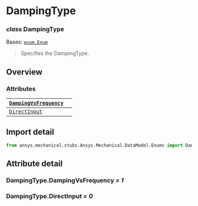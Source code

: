 <a id="dampingtype"></a>

# DampingType

<a id="DampingType"></a>

### *class* DampingType

Bases: [`enum.Enum`](https://docs.python.org/3/library/enum.html#enum.Enum)

> Specifies the DampingType.

> <!-- !! processed by numpydoc !! -->

<a id="overview"></a>

## Overview

### Attributes

| [`DampingVsFrequency`](#DampingType.DampingVsFrequency)   |    |
|-----------------------------------------------------------|----|
| [`DirectInput`](#DampingType.DirectInput)                 |    |

<a id="import-detail"></a>

## Import detail

```python
from ansys.mechanical.stubs.Ansys.Mechanical.DataModel.Enums import DampingType
```

<a id="attribute-detail"></a>

## Attribute detail

<a id="DampingType.DampingVsFrequency"></a>

### DampingType.DampingVsFrequency *= 1*

<a id="DampingType.DirectInput"></a>

### DampingType.DirectInput *= 0*
